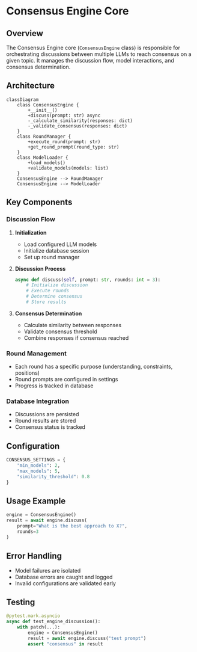 # Consensus Engine Core

## Overview
The Consensus Engine core (`ConsensusEngine` class) is responsible for orchestrating discussions between multiple LLMs to reach consensus on a given topic. It manages the discussion flow, model interactions, and consensus determination.

## Architecture

```mermaid
classDiagram
    class ConsensusEngine {
        +__init__()
        +discuss(prompt: str) async
        -_calculate_similarity(responses: dict)
        -_validate_consensus(responses: dict)
    }
    class RoundManager {
        +execute_round(prompt: str)
        +get_round_prompt(round_type: str)
    }
    class ModelLoader {
        +load_models()
        +validate_models(models: list)
    }
    ConsensusEngine --> RoundManager
    ConsensusEngine --> ModelLoader
```

## Key Components

### Discussion Flow
1. **Initialization**
   - Load configured LLM models
   - Initialize database session
   - Set up round manager

2. **Discussion Process**
   ```python
   async def discuss(self, prompt: str, rounds: int = 3):
       # Initialize discussion
       # Execute rounds
       # Determine consensus
       # Store results
   ```

3. **Consensus Determination**
   - Calculate similarity between responses
   - Validate consensus threshold
   - Combine responses if consensus reached

### Round Management
- Each round has a specific purpose (understanding, constraints, positions)
- Round prompts are configured in settings
- Progress is tracked in database

### Database Integration
- Discussions are persisted
- Round results are stored
- Consensus status is tracked

## Configuration
```python
CONSENSUS_SETTINGS = {
    "min_models": 2,
    "max_models": 5,
    "similarity_threshold": 0.8
}
```

## Usage Example
```python
engine = ConsensusEngine()
result = await engine.discuss(
    prompt="What is the best approach to X?",
    rounds=3
)
```

## Error Handling
- Model failures are isolated
- Database errors are caught and logged
- Invalid configurations are validated early

## Testing
```python
@pytest.mark.asyncio
async def test_engine_discussion():
    with patch(...):
        engine = ConsensusEngine()
        result = await engine.discuss("test prompt")
        assert "consensus" in result
``` 